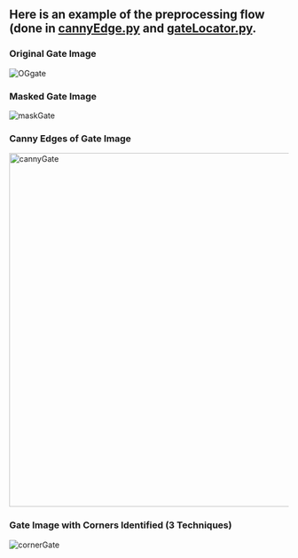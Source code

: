 ## Here is an example of the preprocessing flow (done in [cannyEdge.py](https://github.com/nrozario/aquadrone-vision/blob/dev/preprocessing/preprocessingImages/cannyEdge.py) and [gateLocator.py](https://github.com/nrozario/aquadrone-vision/blob/dev/preprocessing/preprocessingImages/gateLocator.py).

### Original Gate Image
![OGgate](https://github.com/nrozario/aquadrone-vision/assets/9000794/675de83a-9361-4d2d-acd9-47ddef3a31a7)

### Masked Gate Image
![maskGate](https://github.com/nrozario/aquadrone-vision/assets/9000794/2714617e-42f4-48dc-a39b-f07e1aae1a72)

### Canny Edges of Gate Image
<img width="637" alt="cannyGate" src="https://github.com/nrozario/aquadrone-vision/assets/9000794/a5c2edbd-1255-431d-b5e5-766d524dea26">

### Gate Image with Corners Identified (3 Techniques)
![cornerGate](https://github.com/nrozario/aquadrone-vision/assets/9000794/e2ad31fc-a292-4212-9003-3a2e7ff1aa1b)

